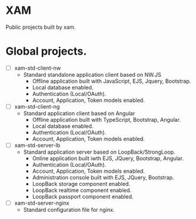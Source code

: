 # XAM
Public projects built by xam.

# Global projects.
- [ ] xam-std-client-nw
  - Standard standalone application client based on NW.JS
    - Offline application built with JavaScript, EJS, Jquery, Bootstrap.
    - Local database enabled.
    - Authentication (Local/OAuth).
    - Account, Application, Token models enabled.
- [ ] xam-std-client-ng
  - Standard application client based on Angular
    - Offline application built with TypeScript, Bootstrap, Angular.
    - Local database enabled.
    - Authentication (Local/OAuth).
    - Account, Application, Token models enabled.
- [ ] xam-std-server-lb
  - Standard application server based on LoopBack/StrongLoop.
    - Online application built iwth EJS, JQuery, Bootstrap, Angular.
    - Authentication (Local/OAuth).
    - Account, Application, Token models enabled.
    - Administration console built with EJS, JQuery, Bootstrap.
    - LoopBack storage component enabled.
    - LoopBack realtime component enabled.
    - LoopBack passport component enabled.
- [ ] xam-std-server-nginx
  - Standard configuration file for nginx.
  
